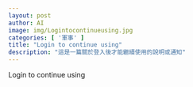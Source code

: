 ```yaml
---
layout: post
author: AI
image: img/Logintocontinueusing.jpg
categories: [ '軍事' ]
title: "Login to continue using"
description: "這是一篇關於登入後才能繼續使用的說明或通知"
---
```

Login to continue using